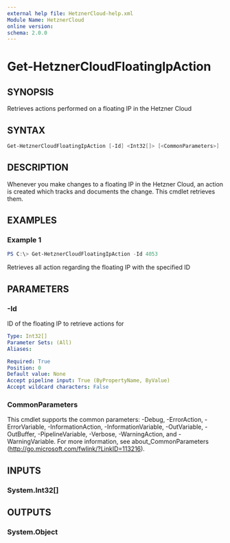 ```yaml
---
external help file: HetznerCloud-help.xml
Module Name: HetznerCloud
online version:
schema: 2.0.0
---
```


# Get-HetznerCloudFloatingIpAction

## SYNOPSIS

Retrieves actions performed on a floating IP in the Hetzner Cloud

## SYNTAX

```powershell
Get-HetznerCloudFloatingIpAction [-Id] <Int32[]> [<CommonParameters>]
```

## DESCRIPTION

Whenever you make changes to a floating IP in the Hetzner Cloud, an action is created which tracks and documents the change. This cmdlet retrieves them.

## EXAMPLES

### Example 1

```powershell
PS C:\> Get-HetznerCloudFloatingIpAction -Id 4053
```

Retrieves all action regarding the floating IP with the specified ID

## PARAMETERS

### -Id

ID of the floating IP to retrieve actions for

```yaml
Type: Int32[]
Parameter Sets: (All)
Aliases:

Required: True
Position: 0
Default value: None
Accept pipeline input: True (ByPropertyName, ByValue)
Accept wildcard characters: False
```

### CommonParameters

This cmdlet supports the common parameters: -Debug, -ErrorAction, -ErrorVariable, -InformationAction, -InformationVariable, -OutVariable, -OutBuffer, -PipelineVariable, -Verbose, -WarningAction, and -WarningVariable.
For more information, see about_CommonParameters (http://go.microsoft.com/fwlink/?LinkID=113216).

## INPUTS

### System.Int32[]

## OUTPUTS

### System.Object
